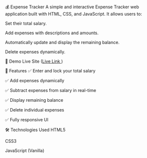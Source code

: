 💰 Expense Tracker
A simple and interactive Expense Tracker web application built with HTML, CSS, and JavaScript. It allows users to:

Set their total salary.

Add expenses with descriptions and amounts.

Automatically update and display the remaining balance.

Delete expenses dynamically.

📸 Demo
Live Site
([Live Link ](https://sagarkumar1824.github.io/Expense-Tracker/
))

🚀 Features
✅ Enter and lock your total salary

✅ Add expenses dynamically

✅ Subtract expenses from salary in real-time

✅ Display remaining balance

✅ Delete individual expenses

✅ Fully responsive UI

🛠️ Technologies Used
HTML5

CSS3

JavaScript (Vanilla)

